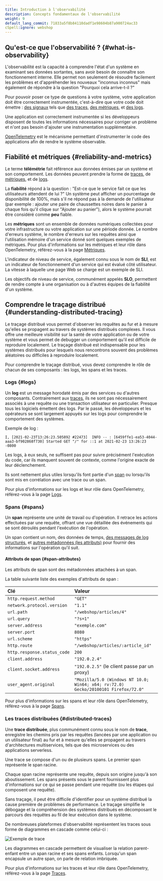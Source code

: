 ```yaml
---
title: Introduction à l'observabilité
description: Concepts fondamentaux de l'observabilité
weight: 9
default_lang_commit: 71833a5f8b84110dadf1e98604b87a900724ac33
cSpell:ignore: webshop
---
```


## Qu'est-ce que l'observabilité ? {#what-is-observability}

L'observabilité est la capacité à comprendre l'état d'un système en examinant
ses données sortantes, sans avoir besoin de connaître son fonctionnement
interne. Elle permet non seulement de résoudre facilement les problèmes et
d'appréhender les nouveaux "inconnus inconnus" mais également de répondre à la
question "Pourquoi cela arrive-t-il ?"

Pour pouvoir poser ce type de questions à votre système, votre application doit
être correctement instrumentée, c'est-à-dire que votre code doit émettre :
[des signaux](/docs/concepts/signals/) tels que
[des traces](/docs/concepts/signals/traces/),
[des métriques](/docs/concepts/signals/metrics/), et
[des logs](/docs/concepts/signals/logs/).

Une application est correctement instrumentée si les développeurs disposent de
toutes les informations nécessaires pour corriger un problème et n'ont pas
besoin d'ajouter une instrumentation supplémentaire.

[OpenTelemetry](/docs/what-is-opentelemetry/) est le mécanisme permettant
d'instrumenter le code des applications afin de rendre le système observable.

## Fiabilité et métriques {#reliability-and-metrics}

Le terme **télémétrie** fait référence aux données émises par un système et son
comportement. Les données peuvent prendre la forme de
[traces](/docs/concepts/signals/traces/), de
[métriques](/docs/concepts/signals/metrics/), et de
[logs](/docs/concepts/signals/logs/).

La **fiabilité** répond à la question : "Est-ce que le service fait ce que les
utilisateurs attendent de lui ?" Un système peut afficher un pourcentage de
disponibilité de 100%, mais s'il ne répond pas à la demande de l'utilisateur
(par exemple : ajouter une paire de chaussettes noires dans le panier à chaque
fois qu'il clique sur "Ajouter au panier"), alors le système pourrait être
considéré comme **peu** fiable.

Les **métriques** sont un ensemble de données numériques collectées pour votre
infrastructure ou votre application sur une période donnée. Le nombre d'erreurs
système, le nombre d'erreurs sur les requêtes ainsi que l'utilisation mémoire
d'un service donné sont quelques exemples de métriques. Pour plus d'informations
sur les métriques et leur rôle dans OpenTelemetry, référez-vous à la page
[Métriques](/docs/concepts/signals/metrics/).

L'indicateur de niveau de service, également connu sous le nom de **SLI**, est
un indicateur de fonctionnement d'un service qui est évalué côté utilisateur. La
vitesse à laquelle une page Web se charge est un exemple de SLI.

Les objectifs de niveau de service, communément appelés **SLO**, permettent de
rendre compte à une organisation ou à d'autres équipes de la fiabilité d'un
système.

## Comprendre le traçage distribué {#understanding-distributed-tracing}

Le traçage distribué vous permet d'observer les requêtes au fur et à mesure
qu'elles se propagent au travers de systèmes distribués complexes. Il vous offre
une meilleure visibilité sur la santé de votre application ou de votre système
et vous permet de debugger un comportement qu'il est difficile de reproduire
localement. Le traçage distribué est indispensable pour les systèmes distribués
pour lesquels nous rencontrons souvent des problèmes aléatoires ou difficiles à
reproduire localement.

Pour comprendre le traçage distribué, vous devez comprendre le rôle de chacun de
ses composants : les logs, les spans et les traces.

### Logs {#logs}

Un **log** est un message horodaté émis par des services ou d'autres composants.
Contrairement aux [traces](#distributed-traces), ils ne sont pas nécessairement
associés à une requête ou une transaction utilisateur en particulier. Presque
tous les logiciels émettent des logs. Par le passé, les développeurs et les
opérateurs se sont largement appuyés sur les logs pour comprendre le
comportement des systèmes.

Exemple de log :

```text
I, [2021-02-23T13:26:23.505892 #22473]  INFO -- : [6459ffe1-ea53-4044-aaa3-bf902868f730] Started GET "/" for ::1 at 2021-02-23 13:26:23 -0800
```

Les logs, à eux seuls, ne suffisent pas pour suivre précisément l'exécution du
code, car ils manquent souvent de contexte, comme l'origine exacte de leur
déclenchement.

Ils sont nettement plus utiles lorsqu'ils font partie d'un [span](#spans) ou
lorsqu'ils sont mis en corrélation avec une trace ou un span.

Pour plus d'informations sur les logs et leur rôle dans OpenTelemetry,
référez-vous à la page [Logs](/docs/concepts/signals/logs/).

### Spans {#spans}

Un **span** représente une unité de travail ou d'opération. Il retrace les
actions effectuées par une requête, offrant une vue détaillée des événements qui
se sont déroulés pendant l'exécution de l'opération.

Un span contient un nom, des données de temps,
[des messages de log structurés](/docs/concepts/signals/traces/#span-events), et
[autres métadonnées (les attributs)](/docs/concepts/signals/traces/#attributes)
pour fournir des informations sur l'opération qu'il suit.

#### Attributs de span {#span-attributes}

Les attributs de span sont des métadonnées attachées à un span.

La table suivante liste des exemples d'attributs de span :

| Clé                         | Valeur                                                                             |
| :-------------------------- | :--------------------------------------------------------------------------------- |
| `http.request.method`       | `"GET"`                                                                            |
| `network.protocol.version`  | `"1.1"`                                                                            |
| `url.path`                  | `"/webshop/articles/4"`                                                            |
| `url.query`                 | `"?s=1"`                                                                           |
| `server.address`            | `"exemple.com"`                                                                    |
| `server.port`               | `8080`                                                                             |
| `url.scheme`                | `"https"`                                                                          |
| `http.route`                | `"/webshop/articles/:article_id"`                                                  |
| `http.response.status_code` | `200`                                                                              |
| `client.address`            | `"192.0.2.4"`                                                                      |
| `client.socket.address`     | `"192.0.2.5"` (le client passe par un proxy)                                       |
| `user_agent.original`       | `"Mozilla/5.0 (Windows NT 10.0; Win64; x64; rv:72.0) Gecko/20100101 Firefox/72.0"` |

Pour plus d'informations sur les spans et leur rôle dans OpenTelemetry,
référez-vous à la page [Spans](/docs/concepts/signals/traces/#spans).

### Les traces distribuées {#distributed-traces}

Une **trace distribuée**, plus communément connu sous le nom de **trace**,
enregistre les chemins pris par les requêtes (lancées par une application ou un
utilisateur final) au fur et à mesure qu'elles se propagent au travers
d'architectures multiservices, tels que des microservices ou des applications
serverless.

Une trace se compose d'un ou de plusieurs spans. Le premier span représente le
span racine.

Chaque span racine représente une requête, depuis son origine jusqu'à son
aboutissement. Les spans présents sous le parent fournissent plus d'informations
sur ce qui se passe pendant une requête (ou les étapes qui composent une
requête).

Sans traçage, il peut être difficile d'identifier pour un système distribué la
cause première de problèmes de performance. Le traçage simplifie le débogage et
la compréhension des systèmes distribués en décomposant le parcours des requêtes
au fil de leur exécution dans le système.

De nombreuses plateformes d'observabilité représentent les traces sous forme de
diagrammes en cascade comme celui-ci :

![Exemple de trace](/img/waterfall-trace.svg 'Diagramme en cascade de traces')

Les diagrammes en cascade permettent de visualiser la relation parent-enfant
entre un span racine et ses spans enfants. Lorsqu'un span encapsule un autre
span, on parle de relation imbriquée.

Pour plus d'informations sur les traces et leur rôle dans OpenTelemetry,
référez-vous à la page [Traces](/docs/concepts/signals/traces/).
